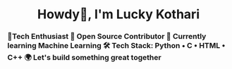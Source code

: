 <h1 align="center">Howdy👋, I'm Lucky Kothari</h1>
<h3 align="center"></h3>

<h3 align="left">
🚀Tech Enthusiast 
🔧 Open Source Contributor
🌱 Currently learning Machine Learning
🛠️ Tech Stack: Python • C • HTML • C++
🌍 Let's build something great together</h3>
<p align="left">

</p>

<h3 align="left"></h3>
<p align="left">  </p>

